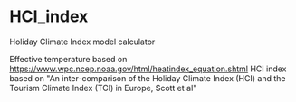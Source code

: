 # HCI_index

Holiday Climate Index model calculator

Effective temperature based on https://www.wpc.ncep.noaa.gov/html/heatindex_equation.shtml
HCI index based on "An inter-comparison of the Holiday Climate Index (HCI) and the Tourism Climate Index (TCI) in Europe, Scott et al"
